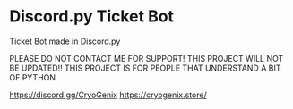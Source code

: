 # Discord.py Ticket Bot
Ticket Bot made in Discord.py

PLEASE DO NOT CONTACT ME FOR SUPPORT! THIS PROJECT WILL NOT BE UPDATED!!
THIS PROJECT IS FOR PEOPLE THAT UNDERSTAND A BIT OF PYTHON

https://discord.gg/CryoGenix
https://cryogenix.store/
